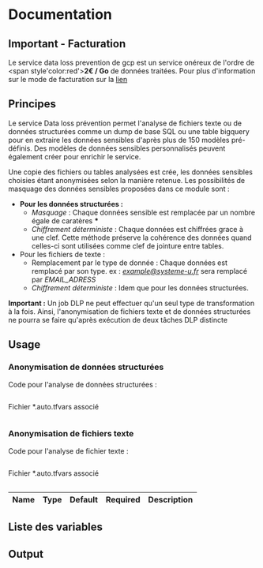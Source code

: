 # Documentation

## Important - Facturation

Le service data loss prevention de gcp est un service onéreux de l'ordre de <span style'color:red'>**2€ / Go**</span> de données traitées. Pour plus d'information sur le mode de facturation sur la [lien](https://google.com "page offielle.")

## Principes

Le service Data loss prévention permet l'analyse de fichiers texte ou de données structurées comme un dump de base SQL ou une table bigquery pour en extraire les données sensibles d'après plus de 150 modèles pré-définis. Des modèles de données sensibles personnalisés peuvent également créer pour enrichir le service. 

Une copie des fichiers ou tables analysées est crée, les données sensibles choisies étant anonymisées selon la manière retenue. Les possibilités de masquage des données sensibles proposées dans ce module sont :
- **Pour les données structurées :**
    - *Masquage* : Chaque données sensible est remplacée par un nombre égale de caratères **\***
    - *Chiffrement déterministe* : Chaque données est chiffrées grace à une clef. Cette méthode préserve la cohérence des données quand celles-ci sont utilisées comme clef de jointure entre tables. 
- Pour les fichiers de texte :
    - Remplacement par le type de donnée : Chaque données est remplacé par son type. ex : *example@systeme-u.fr* sera remplacé par *EMAIL_ADRESS*
    - *Chiffrement déterministe* : Idem que pour les données structurées. 

**Important :** Un job DLP ne peut effectuer qu'un seul type de transformation à la fois. Ainsi, l'anonymisation de fichiers texte et de données structurées ne pourra se faire qu'après exécution de deux tâches DLP distincte

## Usage

### Anonymisation de données structurées

Code pour l'analyse de données structurées : 
```hcl

```

Fichier *.auto.tfvars associé
```hcl

```

### Anonymisation de fichiers texte

Code pour l'analyse de fichier texte : 
```hcl

```

Fichier *.auto.tfvars associé
```hcl

```
|Name|Type|Default|Required|Description|
|----|----|-------|--------|-----------|
## Liste des variables

## Output

